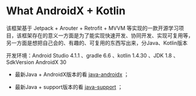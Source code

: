 # What  AndroidX + Kotlin

该框架基于 Jetpack + Arouter + Retrofit + MVVM 等实现的一款开源学习项目，该框架存在的意义一方面是为了能实现快速开发、协同开发、实现可复用等，另一方面是想把自己会的、有趣的、可复用的东西写出来，分Java、Kotlin版本


开发环境：Android Studio 4.1.1 、gradle 6.6 、kotlin 1.4.30 、JDK 1.8 、SdkVersion AndroidX 30

- 最新Java + AndroidX版本的看 [java-androidx](https://github.com/y1xian/What) ；

- 最新Java + support版本的看 [java-support](https://github.com/y1xian/What/tree/java-support) ；


